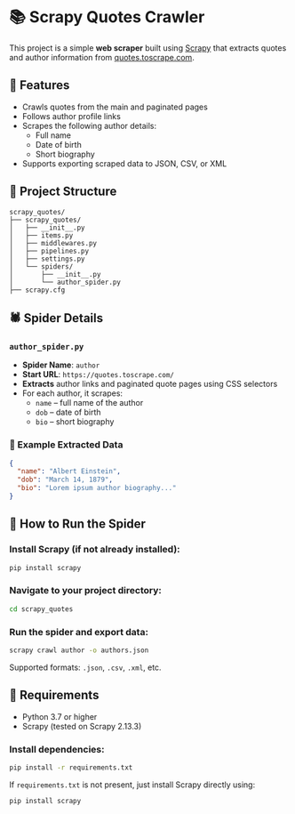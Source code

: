 
# 📚 Scrapy Quotes Crawler

This project is a simple **web scraper** built using [Scrapy](https://scrapy.org/) that extracts quotes and author information from [quotes.toscrape.com](https://quotes.toscrape.com/).

## 🚀 Features

- Crawls quotes from the main and paginated pages
- Follows author profile links
- Scrapes the following author details:
  - Full name
  - Date of birth
  - Short biography
- Supports exporting scraped data to JSON, CSV, or XML

## 📁 Project Structure

```
scrapy_quotes/
├── scrapy_quotes/
│   ├── __init__.py
│   ├── items.py
│   ├── middlewares.py
│   ├── pipelines.py
│   ├── settings.py
│   └── spiders/
│       ├── __init__.py
│       └── author_spider.py
├── scrapy.cfg
```

## 🕷 Spider Details

### `author_spider.py`

- **Spider Name**: `author`
- **Start URL**: `https://quotes.toscrape.com/`
- **Extracts** author links and paginated quote pages using CSS selectors
- For each author, it scrapes:
  - `name` – full name of the author
  - `dob` – date of birth
  - `bio` – short biography

### 🧪 Example Extracted Data

```json
{
  "name": "Albert Einstein",
  "dob": "March 14, 1879",
  "bio": "Lorem ipsum author biography..."
}
```

## 🧪 How to Run the Spider

### Install Scrapy (if not already installed):

```bash
pip install scrapy
```

### Navigate to your project directory:

```bash
cd scrapy_quotes
```

### Run the spider and export data:

```bash
scrapy crawl author -o authors.json
```

Supported formats: `.json`, `.csv`, `.xml`, etc.

## 🧱 Requirements

- Python 3.7 or higher
- Scrapy (tested on Scrapy 2.13.3)

### Install dependencies:

```bash
pip install -r requirements.txt
```

If `requirements.txt` is not present, just install Scrapy directly using:

```bash
pip install scrapy
```
